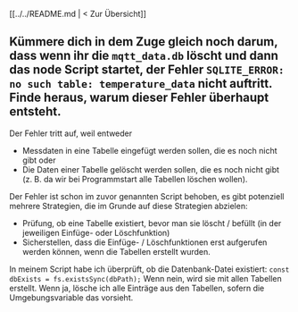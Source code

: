 [[../../README.md | < Zur Übersicht]]

## Kümmere dich in dem Zuge gleich noch darum, dass wenn ihr die `mqtt_data.db` löscht und dann das node Script startet, der Fehler `SQLITE_ERROR: no such table: temperature_data` nicht auftritt. Finde heraus, warum dieser Fehler überhaupt entsteht.

Der Fehler tritt auf, weil entweder 
- Messdaten in eine Tabelle eingefügt werden sollen, die es noch nicht gibt oder
- Die Daten einer Tabelle gelöscht werden sollen, die es noch nicht gibt (z. B. da wir bei Programmstart alle Tabellen löschen wollen).

Der Fehler ist schon im zuvor genannten Script behoben, es gibt potenziell mehrere Strategien, die im Grunde auf diese Strategien abzielen:
- Prüfung, ob eine Tabelle existiert, bevor man sie löscht / befüllt (in der jeweiligen Einfüge- oder Löschfunktion)
- Sicherstellen, dass die Einfüge- / Löschfunktionen erst aufgerufen werden können, wenn die Tabellen erstellt wurden.

In meinem Script habe ich überprüft, ob die Datenbank-Datei existiert:
`const dbExists = fs.existsSync(dbPath);`
Wenn nein, wird sie mit allen Tabellen erstellt. Wenn ja, lösche ich alle Einträge aus den Tabellen, sofern die Umgebungsvariable das vorsieht.
